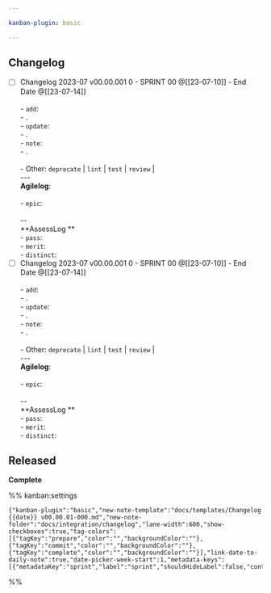 ```yaml
---

kanban-plugin: basic

---
```


## Changelog

- [ ] Changelog 2023-07 v00.00.001 0 - SPRINT 00 @[[23-07-10]]  - End
  Date @[[23-07-14]]<br><br>- `add`:<br>    - .<br>- `update`:<br>    - .<br>- `note`:<br>    - .<br><br>-
  Other: `deprecate` | `lint` | `test` | `review` | <br>---<br>**Agilelog**:<br><br>- `epic`:<br><br>--<br>**AssessLog
  **<br>- `pass`:<br>- `merit`:<br>- `distinct`:
- [ ] Changelog 2023-07 v00.00.001 0 - SPRINT 00 @[[23-07-10]]  - End
  Date @[[23-07-14]]<br><br>- `add`:<br>    - .<br>- `update`:<br>    - .<br>- `note`:<br>    - .<br><br>-
  Other: `deprecate` | `lint` | `test` | `review` | <br>---<br>**Agilelog**:<br><br>- `epic`:<br><br>--<br>**AssessLog
  **<br>- `pass`:<br>- `merit`:<br>- `distinct`:

## Released

**Complete**

%% kanban:settings

```
{"kanban-plugin":"basic","new-note-template":"docs/templates/Changelog {{date}} v00.00.01-000.md","new-note-folder":"docs/integration/changelog","lane-width":600,"show-checkboxes":true,"tag-colors":[{"tagKey":"prepare","color":"","backgroundColor":""},{"tagKey":"commit","color":"","backgroundColor":""},{"tagKey":"complete","color":"","backgroundColor":""}],"link-date-to-daily-note":true,"date-picker-week-start":1,"metadata-keys":[{"metadataKey":"sprint","label":"sprint","shouldHideLabel":false,"containsMarkdown":true}]}
```

%%